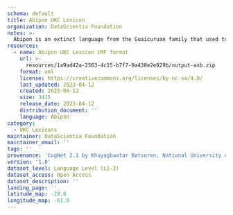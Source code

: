 ```yaml
---
schema: default
title: Abipon UKC Lexicon
organization: DataScientia Foundation
notes: >-
  Abipon is an extinct language from the Guaicuruan family that used to be spoken in South America. The UKC Lexicon of Abipon is represented as a lexico-semantic network. It consists of words, word senses, synsets, as well as sense-level and synset-level relationships
resources:
  - name: Abipon UKC Lexicon LMF format
    url: >-
      resources/1a9ad42a-2563-4c15-b7f7-0a438e2e829b/output-axb.zip
    format: xml
    license: https://creativecommons.org/licenses/by-nc-sa/4.0/
    last_updated: 2023-04-12
    created: 2023-04-12
    size: 3415
    release_date: 2023-04-12
    distribution_document: ''
    language: Abipon
category:
  - UKC Lexicons
maintainer: DataScientia Foundation
maintainer_email: ''
tags: ''
provenance: 'CogNet 2.1 by Khuyagbaatar Batsuren, National University of Mongolia (http://cognet.ukc.disi.unitn.it); Native Languages of the Americas 2021.11. by Laura Redish and Orrin Lewis (http://www.native-languages.org); Princeton WordNet 2.1 by Princeton University (https://wordnet.princeton.edu)'
version: '1.0'
dataset_level: Language Level (L1-2)
dataset_access: Open Access
dataset_description: ''
landing_page: ''
latitude_map: -29.0
longitude_map: -61.0
---
```

